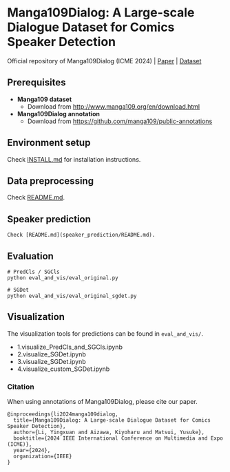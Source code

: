 # Manga109Dialog: A Large-scale Dialogue Dataset for Comics Speaker Detection

Official repository of Manga109Dialog (ICME 2024) |
[Paper](https://arxiv.org/abs/2306.17469) | [Dataset](https://github.com/manga109/public-annotations?tab=readme-ov-file#manga109dialog)
## Prerequisites
- **Manga109 dataset**
    - Download from http://www.manga109.org/en/download.html
- **Manga109Dialog annotation**
    - Download from https://github.com/manga109/public-annotations

## Environment setup
Check [INSTALL.md](speaker_prediction/INSTALL.md) for installation instructions.

## Data preprocessing
Check [README.md](preprocessing/README.md).

## Speaker prediction
```
Check [README.md](speaker_prediction/README.md).
```

## Evaluation
```
# PredCls / SGCls
python eval_and_vis/eval_original.py

# SGDet
python eval_and_vis/eval_original_sgdet.py
```

## Visualization
The visualization tools for predictions can be found in ``eval_and_vis/``.
- 1.visualize_PredCls_and_SGCls.ipynb
- 2.visualize_SGDet.ipynb
- 3.visualize_SGDet.ipynb
- 4.visualize_custom_SGDet.ipynb

### Citation
When using annotations of Manga109Dialog, please cite our paper.
```
@inproceedings{li2024manga109dialog,
  title={Manga109Dialog: A Large-scale Dialogue Dataset for Comics Speaker Detection},
  author={Li, Yingxuan and Aizawa, Kiyoharu and Matsui, Yusuke},
  booktitle={2024 IEEE International Conference on Multimedia and Expo (ICME)},
  year={2024},
  organization={IEEE}
}
```
